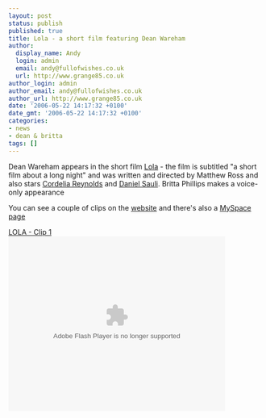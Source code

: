 ```yaml
---
layout: post
status: publish
published: true
title: Lola - a short film featuring Dean Wareham
author:
  display_name: Andy
  login: admin
  email: andy@fullofwishes.co.uk
  url: http://www.grange85.co.uk
author_login: admin
author_email: andy@fullofwishes.co.uk
author_url: http://www.grange85.co.uk
date: '2006-05-22 14:17:32 +0100'
date_gmt: '2006-05-22 14:17:32 +0100'
categories:
- news
- dean & britta
tags: []
---
```

<p>Dean Wareham appears in the short film <a href="http://www.lolafilm.net">Lola</a> - the film is subtitled "a short film about a long night" and was written and directed by Matthew Ross and also stars <a href="http://www.imdb.com/name/nm1785446/">Cordelia Reynolds</a> and <a href="http://www.imdb.com/name/nm0784815/">Daniel Sauli</a>. Britta Phillips makes a voice-only appearance</p>
<p>You can see a couple of clips on the <a href="http://www.lolafilm.net">website</a> and there's also a <a href="http://www.myspace.com/lolafilm">MySpace page</a></p>
<p><a href="http://myspacetv.com/index.cfm?fuseaction=vids.individual&videoid=962724">LOLA - Clip 1</a><br><embed src="http://lads.myspace.com/videos/vplayer.swf" flashvars="m=962724&v=2&type=video" type="application/x-shockwave-flash" width="430" height="346"></embed></p>
